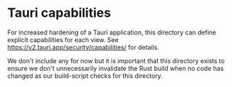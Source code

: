 # Tauri capabilities

For increased hardening of a Tauri application, this directory can define explicit capabilities for each view.
See https://v2.tauri.app/security/capabilities/ for details.

We don't include any for now but it is important that this directory exists to ensure we don't unnecessarily invalidate the Rust build when no code has changed as our build-script checks for this directory.
